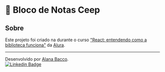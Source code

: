 # 📃 Bloco de Notas Ceep

## Sobre

Este projeto foi criado na durante o curso ["React: entendendo como a biblioteca funciona"](https://cursos.alura.com.br/course/react-js) da [Alura](https://www.alura.com.br/).

---

Desenvolvido por [Alana Bacco](https://github.com/alanabacco). <br />
[![Linkedin Badge](https://img.shields.io/badge/-Linkedin-blue?style=flat-square&logo=Linkedin&logoColor=white&link=https://www.linkedin.com/in/alana-bacco/)](https://www.linkedin.com/in/alana-bacco/)